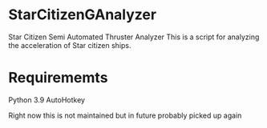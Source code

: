 # StarCitizenGAnalyzer
Star Citizen Semi Automated Thruster Analyzer
This is a script for analyzing the acceleration of Star citizen ships.

# Requirememts
Python 3.9
AutoHotkey

Right now this is not maintained but in future probably picked up again
